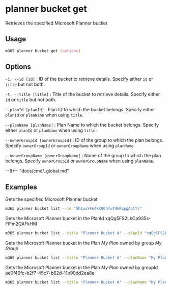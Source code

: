 # planner bucket get

Retrieves the specified Microsoft Planner bucket

## Usage

```sh
m365 planner bucket get [options]
```

## Options

`-i, --id [id]`
: ID of the bucket to retrieve details. Specify either `id` or `title` but not both.

`-t, --title [title]`
: Title of the bucket to retrieve details. Specify either `id` or `title` but not both. 

`--planId [planId]`
: Plan ID to which the bucket belongs. Specify either `planId` or `planName` when using `title`.

`--planName [planName]`
: Plan Name to which the bucket belongs. Specify either `planId` or `planName` when using `title`.

`--ownerGroupId [ownerGroupId]`
: ID of the group to which the plan belongs. Specify `ownerGroupId` or `ownerGroupName` when using `planName`.

`--ownerGroupName [ownerGroupName]`
: Name of the group to which the plan belongs. Specify `ownerGroupId` or `ownerGroupName` when using `planName`.

--8<-- "docs/cmd/_global.md"

## Examples

Gets the specified Microsoft Planner bucket 

```sh
m365 planner bucket list --id "5h1uuYFk4kKQ0hfoTUkRLpgALtYi"
```

Gets the Microsoft Planner bucket in the PlanId xqQg5FS2LkCp935s-FIFm2QAFkHM

```sh
m365 planner bucket list --title "Planner Bucket A" --planId "xqQg5FS2LkCp935s-FIFm2QAFkHM"
```

Gets the Microsoft Planner bucket in the Plan _My Plan_ owned by group _My Group_

```sh
m365 planner bucket list --title "Planner Bucket A" --planName "My Plan" --ownerGroupName "My Group"
```

Gets the Microsoft Planner bucket in the Plan _My Plan_ owned by groupId ee0f40fc-b2f7-45c7-b62d-11b90dd2ea8e

```sh
m365 planner bucket list --title "Planner Bucket A" --planName "My Plan" --ownerGroupId "ee0f40fc-b2f7-45c7-b62d-11b90dd2ea8e"
```